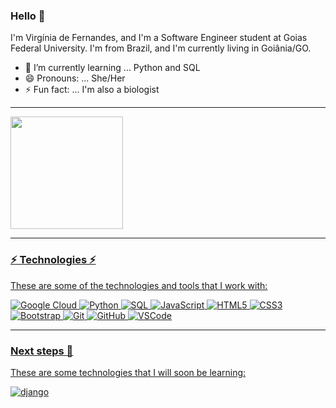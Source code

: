 ### Hello 👋
I'm Virgínia de Fernandes, and I'm a Software Engineer student at Goias Federal University. I'm from Brazil, and I'm currently living in Goiânia/GO.
- 🌱 I’m currently learning ... Python and SQL
- 😄 Pronouns: ... She/Her
- ⚡ Fun fact: ... I'm also a biologist
----
<div>
  <a href="https://github.com/videfernandes">
  <img height="180em"  src="https://github-readme-stats.vercel.app/api?username=videfernandes&show_icons=true&theme=highcontrast&include_all_commits=true&count_private=true"/>
</div>
  
----
### ⚡ Technologies ⚡
These are some of the technologies and tools that I work with:

![Google Cloud](https://img.shields.io/badge/Google%20Cloud-4285F4?style=flat-square&logo=google-cloud&logoColor=white)
![Python](https://img.shields.io/badge/-Python-black?style=flat-square&logo=python)
![SQL](https://img.shields.io/badge/-SQL-1572B6?style=flat-circle&logoColor=yellow)
![JavaScript](https://img.shields.io/badge/-JavaScript-black?style=flat-square&logo=javascript)
![HTML5](https://img.shields.io/badge/-HTML5-E34F26?style=flat-square&logo=html5&logoColor=white)
![CSS3](https://img.shields.io/badge/-CSS3-1572B6?style=flat-square&logo=css3)
![Bootstrap](https://img.shields.io/badge/-Bootstrap-563D7C?style=flat-square&logo=bootstrap)
![Git](https://img.shields.io/badge/-Git-black?style=flat-square&logo=git)
![GitHub](https://img.shields.io/badge/-GitHub-181717?style=flat-square&logo=github)
![VSCode](https://img.shields.io/badge/-VSCode-007ACC?style=flat-square&logo=visual-studio-code&logoColor=white)

----

### Next steps 👣
These are some technologies that I will soon be learning:


![django](https://img.shields.io/badge/-django-092E20?style=flat-square&logo=django)

